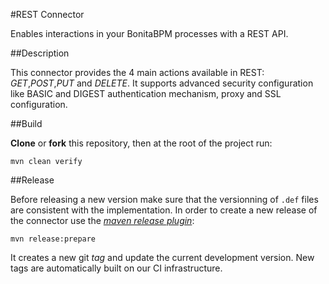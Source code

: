 #REST Connector

Enables interactions in your BonitaBPM processes with a REST API.

##Description

This connector provides the 4 main actions available in REST: _GET_,_POST_,_PUT_ and _DELETE_. 
It supports advanced security configuration like BASIC and DIGEST authentication mechanism, proxy and SSL configuration.

##Build

__Clone__ or __fork__ this repository, then at the root of the project run:

`mvn clean verify`

##Release

Before releasing a new version make sure that the versionning of `.def` files are consistent with the implementation. In order to create a new release of the connector use the [_maven release plugin_](http://maven.apache.org/maven-release/maven-release-plugin/):

`mvn release:prepare`

It creates a new git _tag_ and update the current development version. New tags are automatically built on our CI infrastructure.
